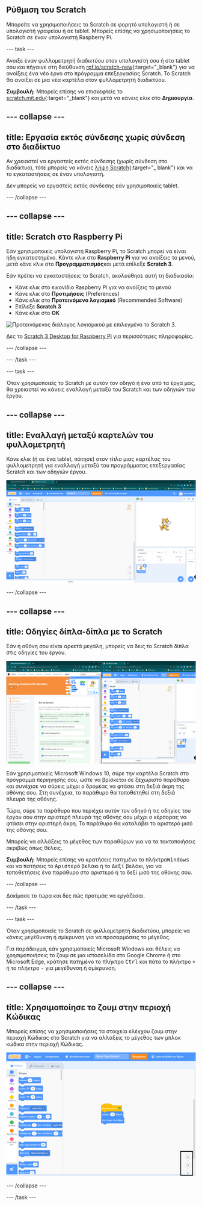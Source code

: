 ## Ρύθμιση του Scratch
Μπορείτε να χρησιμοποιήσεις το Scratch σε φορητό υπολογιστή ή σε υπολογιστή γραφείου ή σε tablet. Μπορείς επίσης να χρησιμοποιήσεις το Scratch σε έναν υπολογιστή Raspberry Pi.

--- task ---

Άνοιξε έναν φυλλομετρητή διαδικτύου στον υπολογιστή σου ή στο tablet σου και πήγαινε στη διεύθυνση [rpf.io/scratch-new](https://rpf.io/scratch-new){:target="_blank"} για να ανοίξεις ένα νέο έργο στο πρόγραμμα επεξεργασίας Scratch. Το Scratch θα ανοίξει σε μια νέα καρτέλα στον φυλλομετρητή διαδικτύου.

**Συμβουλή:** Μπορείς επίσης να επισκεφτείς το [scratch.mit.edu](https://scratch.mit.edu/){:target="_blank"} και μετά να κάνεις κλικ στο **Δημιουργία**.

--- collapse ---
---
title: Εργασία εκτός σύνδεσης χωρίς σύνδεση στο διαδίκτυο
---

Αν χρειαστεί να εργαστείς εκτός σύνδεσης (χωρίς σύνδεση στο διαδίκτυο), τότε μπορείς να κάνεις [λήψη Scratch](https://scratch.mit.edu/download){:target="_ blank"} και να το εγκαταστήσεις σε έναν υπολογιστή.

Δεν μπορείς να εργαστείς εκτός σύνδεσης εάν χρησιμοποιείς tablet.

--- /collapse ---

--- collapse ---
---
title: Scratch στο Raspberry Pi
---

Εάν χρησιμοποιείς υπολογιστή Raspberry Pi, το Scratch μπορεί να είναι ήδη εγκατεστημένο. Κάντε κλικ στο **Raspberry Pi** για να ανοίξεις το μενού, μετά κάνε κλικ στο **Προγραμματισμός**και μετά επίλεξε **Scratch 3**.

Εάν πρέπει να εγκαταστήσεις το Scratch, ακολούθησε αυτή τη διαδικασία:
+ Κάνε κλικ στο εικονίδιο Raspberry Pi για να ανοίξεις το μενού
+ Κάνε κλικ στο **Προτιμήσεις** (Preferences)
+ Κάνε κλικ στο **Προτεινόμενο λογισμικό** (Recommended Software)
+ Επίλεξε **Scratch 3**
+ Κάνε κλικ στο **OK**

![Προτεινόμενος διάλογος λογισμικού με επιλεγμένο το Scratch 3.](images/recommended-software-scratch-3.png)

Δες το [Scratch 3 Desktop for Raspberry Pi](https://www.raspberrypi.org/blog/scratch-3-desktop-for-raspbian-on-raspberry-pi/) για περισσότερες πληροφορίες.

--- /collapse ---

--- /task ---

--- task ---

Όταν χρησιμοποιείς το Scratch με αυτόν τον οδηγό ή ένα από τα έργα μας, θα χρειαστεί να κάνεις εναλλαγή μεταξύ του Scratch και των οδηγιών του έργου.

--- collapse ---
---
title: Εναλλαγή μεταξύ καρτελών του φυλλομετρητή
---

Κάνε κλικ (ή σε ένα tablet, πάτησε) στον τίτλο μιας καρτέλας του φυλλομετρητή για εναλλαγή μεταξύ του προγράμματος επεξεργασίας Scratch και των οδηγιών έργου.

![Ένας φυλλομετρητής με δύο καρτέλες.](images/two-tabs.png)

--- /collapse ---

--- collapse ---
---
title: Οδηγίες δίπλα-δίπλα με το Scratch
---

Εάν η οθόνη σου είναι αρκετά μεγάλη, μπορείς να δεις το Scratch δίπλα στις οδηγίες του έργου.

![Οδηγίες δίπλα-δίπλα με το Scratch.](images/side-by-side.png)

Εάν χρησιμοποιείς Microsoft Windows 10, σύρε την καρτέλα Scratch στο πρόγραμμα περιήγησής σου, ώστε να βρίσκεται σε ξεχωριστό παράθυρο και συνέχισε να σύρεις μέχρι ο δρομέας να φτάσει στη δεξιά άκρη της οθόνης σου. Στη συνέχεια, το παράθυρο θα τοποθετηθεί στη δεξιά πλευρά της οθόνης.

Τώρα, σύρε το παράθυρο που περιέχει αυτόν τον οδηγό ή τις οδηγίες του έργου σου στην αριστερή πλευρά της οθόνης σου μέχρι ο κέρσορας να φτάσει στην αριστερή άκρη. Το παράθυρο θα καταλάβει το αριστερό μισό της οθόνης σου.

Μπορείς να αλλάξεις το μέγεθος των παραθύρων για να τα τακτοποιήσεις ακριβώς όπως θέλεις.

**Συμβουλή:** Μπορείς επίσης να κρατήσεις πατημένο το πλήκτρο<kbd>Windows</kbd> και να πατήσεις το <kbd>Αριστερό</kbd> βελάκι ή το <kbd>Δεξί</kbd> βελάκι, για να τοποθετήσεις ένα παράθυρο στο αριστερό ή το δεξί μισό της οθόνης σου.

--- /collapse ---

Δοκίμασε το τώρα και δες πώς προτιμάς να εργάζεσαι.

--- /task ---

--- task ---

Όταν χρησιμοποιείς το Scratch σε φυλλομετρητή διαδικτύου, μπορείς να κάνεις μεγέθυνση ή σμίκρυνση για να προσαρμόσεις το μέγεθος.

Για παράδειγμα, εάν χρησιμοποιείς Microsoft Windows και θέλεις να χρησιμοποιήσεις το ζουμ σε μια ιστοσελίδα στο Google Chrome ή στο Microsoft Edge, κράτησε πατημένο το πλήκτρο <kbd>Ctrl</kbd> και πάτα το πλήκτρο <kbd>+</kbd> ή το πλήκτρο <kbd>-</kbd> για μεγέθυνση ή σμίκρυνση.

--- collapse ---
---
title: Χρησιμοποίησε το ζουμ στην περιοχή Κώδικας
---

Μπορείς επίσης να χρησιμοποιήσεις τα στοιχεία ελέγχου ζουμ στην περιοχή Κώδικας στο Scratch για να αλλάξεις το μέγεθος των μπλοκ κώδικα στην περιοχή Κώδικας.

![Τα ζουμ ελέγχου στην περιοχή Κώδικας.](images/zoom-code-area.png)

--- /collapse ---

--- /task ---

